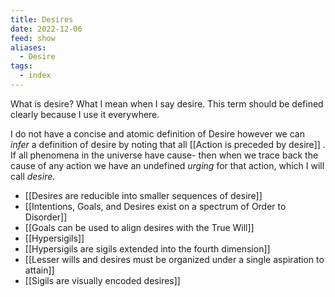 ```yaml
---
title: Desires
date: 2022-12-06
feed: show
aliases:
  - Desire
tags:
  - index
---
```


What is desire?
What I mean when I say desire. This term should be defined clearly because I use it everywhere.

I do not have a concise and atomic definition of Desire however we can *infer* a definition of desire by noting that all [[Action is preceded by desire]] . If all phenomena in the universe have cause- then when we trace back the cause of any action we have an undefined *urging* for that action, which I will call *desire*. 

- [[Desires are reducible into smaller sequences of desire]]
- [[Intentions, Goals, and Desires exist on a spectrum of Order to Disorder]]
- [[Goals can be used to align desires with the True Will]]
- [[Hypersigils]]
- [[Hypersigils are sigils extended into the fourth dimension]]
- [[Lesser wills and desires must be organized under a single aspiration to attain]]
- [[Sigils are visually encoded desires]]